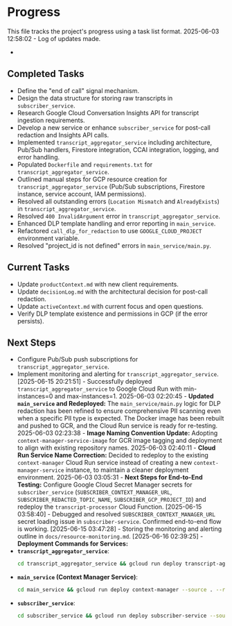 # Progress

This file tracks the project's progress using a task list format.
2025-06-03 12:58:02 - Log of updates made.

*

## Completed Tasks

*   Define the "end of call" signal mechanism.
*   Design the data structure for storing raw transcripts in `subscriber_service`.
*   Research Google Cloud Conversation Insights API for transcript ingestion requirements.
*   Develop a new service or enhance `subscriber_service` for post-call redaction and Insights API calls.
*   Implemented `transcript_aggregator_service` including architecture, Pub/Sub handlers, Firestore integration, CCAI integration, logging, and error handling.
*   Populated `Dockerfile` and `requirements.txt` for `transcript_aggregator_service`.
*   Outlined manual steps for GCP resource creation for `transcript_aggregator_service` (Pub/Sub subscriptions, Firestore instance, service account, IAM permissions).
*   Resolved all outstanding errors (`Location Mismatch` and `AlreadyExists`) in `transcript_aggregator_service`.
*   Resolved `400 InvalidArgument` error in `transcript_aggregator_service`.
*   Enhanced DLP template handling and error reporting in `main_service`.
*   Refactored `call_dlp_for_redaction` to use `GOOGLE_CLOUD_PROJECT` environment variable.
*   Resolved "project_id is not defined" errors in `main_service/main.py`.

## Current Tasks

*   Update `productContext.md` with new client requirements.
*   Update `decisionLog.md` with the architectural decision for post-call redaction.
*   Update `activeContext.md` with current focus and open questions.
*   Verify DLP template existence and permissions in GCP (if the error persists).

## Next Steps

*   Configure Pub/Sub push subscriptions for `transcript_aggregator_service`.
*   Implement monitoring and alerting for `transcript_aggregator_service`.
[2025-06-15 20:21:51] - Successfully deployed `transcript_aggregator_service` to Google Cloud Run with min-instances=0 and max-instances=1.
2025-06-03 02:20:45 - **Updated `main_service` and Redeployed:** The `main_service/main.py` logic for DLP redaction has been refined to ensure comprehensive PII scanning even when a specific PII type is expected. The Docker image has been rebuilt and pushed to GCR, and the Cloud Run service is ready for re-testing.
2025-06-03 02:23:38 - **Image Naming Convention Update:** Adopting `context-manager-service-image` for GCR image tagging and deployment to align with existing repository names.
2025-06-03 02:40:11 - **Cloud Run Service Name Correction:** Decided to redeploy to the existing `context-manager` Cloud Run service instead of creating a new `context-manager-service` instance, to maintain a cleaner deployment environment.
2025-06-03 03:05:31 - **Next Steps for End-to-End Testing:** Configure Google Cloud Secret Manager secrets for `subscriber_service` (`SUBSCRIBER_CONTEXT_MANAGER_URL`, `SUBSCRIBER_REDACTED_TOPIC_NAME`, `SUBSCRIBER_GCP_PROJECT_ID`) and redeploy the `transcript-processor` Cloud Function.
[2025-06-15 03:58:40] - Debugged and resolved `SUBSCRIBER_CONTEXT_MANAGER_URL` secret loading issue in `subscriber-service`. Confirmed end-to-end flow is working.
[2025-06-15 03:47:28] - Storing the monitoring and alerting outline in `docs/resource-monitoring.md`.
[2025-06-16 02:39:25] - **Deployment Commands for Services:**
*   **`transcript_aggregator_service`**:
    ```bash
    cd transcript_aggregator_service && gcloud run deploy transcript-aggregator-service --source . --region us-central1 --project YOUR_GCP_PROJECT_ID --allow-unauthenticated --set-env-vars CONTEXT_TTL_SECONDS=3600 --set-env-vars GOOGLE_CLOUD_PROJECT=PROJECT_ID --set-env-vars AGGREGATED_TRANSCRIPTS_BUCKET=pg-transcript --min-instances=0 --max-instances=1
    ```
*   **`main_service` (Context Manager Service)**:
    ```bash
    cd main_service && gcloud run deploy context-manager --source . --region us-central1 --project PROJECT_ID --allow-unauthenticated --set-env-vars GOOGLE_CLOUD_PROJECT=PROJECT_ID --set-env-vars CONTEXT_TTL_SECONDS=90 --min-instances=0 --max-instances=1
    ```
*   **`subscriber_service`**:
    ```bash
    cd subscriber_service && gcloud run deploy subscriber-service --source . --region us-central1 --project PROJECT_ID --allow-unauthenticated --set-env-vars GCP_PROJECT_ID_FOR_SECRETS=PROJECT_ID --min-instances=0 --max-instances=1
    ```